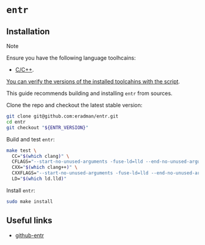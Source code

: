 # `entr`

## Installation

> [!NOTE]
>
> Ensure you have the following language toolhcains:
> - [C/C++](../../system-setup/toolchains/llvm/README.md).
>
> [You can verify the versions of the installed toolcahins with the script](../../system-setup/toolchains/README.md#verify-versions-of-the-installed-toolchains).

This guide recommends building and installing `entr` from sources.

Clone the repo and checkout the latest stable version:

```bash
git clone git@github.com:eradman/entr.git
cd entr
git checkout "${ENTR_VERSION}"
```

Build and test `entr`:

```bash
make test \
  CC="$(which clang)" \
  CFLAGS="--start-no-unused-arguments -fuse-ld=lld --end-no-unused-arguments" \
  CXX="$(which clang++)" \
  CXXFLAGS="--start-no-unused-arguments -fuse-ld=lld --end-no-unused-arguments" \
  LD="$(which ld.lld)"
```

Install `entr`:

```bash
sudo make install
```

## Useful links

- [github-entr][github-entr]

[github-entr]: <https://github.com/eradman/entr>
